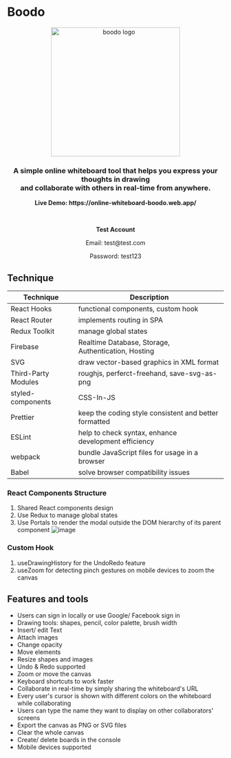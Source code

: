 # Boodo

<div align="center">
  <a href="https://online-whiteboard-boodo.web.app/">
    <img width="300" src="https://i.imgur.com/C14NHOF.png" alt="boodo logo" />
  </a>
  <h3>A simple online whiteboard tool that helps you express your thoughts in drawing</br> and collaborate with others in real-time from anywhere.
</div>

<p align="center">
  <b>
  Live Demo: https://online-whiteboard-boodo.web.app/
  </b>
</p>
<br/>
<p align="center">
  <b>
  Test Account
  </b>
</p>
<p align="center">
  Email: test@test.com
</p>
<p align="center">
  Password: test123
</p>

## Technique

| Technique           | Description                                           |
| ------------------- | ----------------------------------------------------- |
| React Hooks         | functional components, custom hook                    |
| React Router        | implements routing in SPA                             |
| Redux Toolkit       | manage global states                                  |
| Firebase            | Realtime Database, Storage, Authentication, Hosting   |
| SVG                 | draw vector-based graphics in XML format              |
| Third-Party Modules | roughjs, perferct-freehand, save-svg-as-png           |
| styled-components   | CSS-In-JS                                             |
| Prettier            | keep the coding style consistent and better formatted |
| ESLint              | help to check syntax, enhance development efficiency  |
| webpack             | bundle JavaScript files for usage in a browser        |
| Babel               | solve browser compatibility issues                    |

### React Components Structure

1. Shared React components design
2. Use Redux to manage global states
3. Use Portals to render the modal outside the DOM hierarchy of its parent component
   ![image](https://i.imgur.com/MSa9Wqq.png)

### Custom Hook

1. useDrawingHistory for the UndoRedo feature
2. useZoom for detecting pinch gestures on mobile devices to zoom the canvas

## Features and tools

- Users can sign in locally or use Google/ Facebook sign in
- Drawing tools: shapes, pencil, color palette, brush width
- Insert/ edit Text
- Attach images
- Change opacity
- Move elements
- Resize shapes and images
- Undo & Redo supported
- Zoom or move the canvas
- Keyboard shortcuts to work faster
- Collaborate in real-time by simply sharing the whiteboard's URL
- Every user's cursor is shown with different colors on the whiteboard while collaborating
- Users can type the name they want to display on other collaborators' screens
- Export the canvas as PNG or SVG files
- Clear the whole canvas
- Create/ delete boards in the console
- Mobile devices supported
